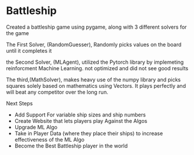 # Battleship
Created a battleship game using pygame, along with 3 different solvers for the game

The First Solver, (RandomGuesser), Randomly picks values on the board until it completes it 

the Second Solver, (MLAgent), utilized the Pytorch library by implemeting reinforcment Machine Learning. not optimized and did not see good results

The third,(MathSolver), makes heavy use of the numpy library and picks squares solely based on mathematics using Vectors. It plays perfectly and will beat any competitor over the long run.

Next Steps
- Add Support For variable ship sizes and ship numbers
- Create Website that lets players play Against the Algos
- Upgrade ML Algo
- Take in Player Data (where they place their ships) to increase effectiveness of the ML Algo
- Become the Best Battleship player in the world

